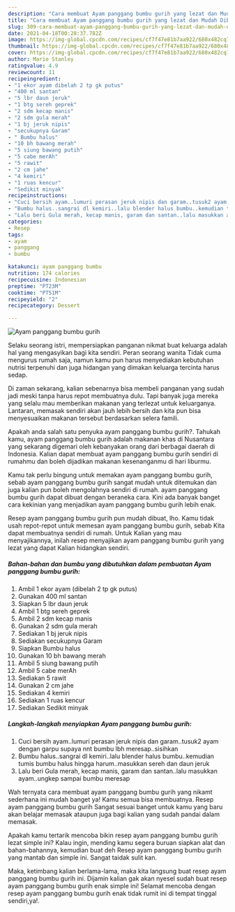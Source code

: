 ```yaml
---
description: "Cara membuat Ayam panggang bumbu gurih yang lezat dan Mudah Dibuat"
title: "Cara membuat Ayam panggang bumbu gurih yang lezat dan Mudah Dibuat"
slug: 309-cara-membuat-ayam-panggang-bumbu-gurih-yang-lezat-dan-mudah-dibuat
date: 2021-04-18T00:28:37.782Z
image: https://img-global.cpcdn.com/recipes/cf7f47e81b7aa922/680x482cq70/ayam-panggang-bumbu-gurih-foto-resep-utama.jpg
thumbnail: https://img-global.cpcdn.com/recipes/cf7f47e81b7aa922/680x482cq70/ayam-panggang-bumbu-gurih-foto-resep-utama.jpg
cover: https://img-global.cpcdn.com/recipes/cf7f47e81b7aa922/680x482cq70/ayam-panggang-bumbu-gurih-foto-resep-utama.jpg
author: Mario Stanley
ratingvalue: 4.9
reviewcount: 11
recipeingredient:
- "1 ekor ayam dibelah 2 tp gk putus"
- "400 ml santan"
- "5 lbr daun jeruk"
- "1 btg sereh geprek"
- "2 sdm kecap manis"
- "2 sdm gula merah"
- "1 bj jeruk nipis"
- "secukupnya Garam"
- " Bumbu halus"
- "10 bh bawang merah"
- "5 siung bawang putih"
- "5 cabe merAh"
- "5 rawit"
- "2 cm jahe"
- "4 kemiri"
- "1 ruas kencur"
- "Sedikit minyak"
recipeinstructions:
- "Cuci bersih ayam..lumuri perasan jeruk nipis dan garam..tusuk2 ayam dengan garpu supaya nnt bumbu lbh meresap..sisihkan"
- "Bumbu halus..sangrai dl kemiri..lalu blender halus bumbu..kemudian tumis bumbu halus hingga harum..masukkan sereh dan daun jeruk"
- "Lalu beri Gula merah, kecap manis, garam dan santan..lalu masukkan ayam..ungkep sampai bumbu meresap"
categories:
- Resep
tags:
- ayam
- panggang
- bumbu

katakunci: ayam panggang bumbu 
nutrition: 174 calories
recipecuisine: Indonesian
preptime: "PT23M"
cooktime: "PT51M"
recipeyield: "2"
recipecategory: Dessert

---
```



![Ayam panggang bumbu gurih](https://img-global.cpcdn.com/recipes/cf7f47e81b7aa922/680x482cq70/ayam-panggang-bumbu-gurih-foto-resep-utama.jpg)

Selaku seorang istri, mempersiapkan panganan nikmat buat keluarga adalah hal yang mengasyikan bagi kita sendiri. Peran seorang  wanita Tidak cuma mengurus rumah saja, namun kamu pun harus menyediakan kebutuhan nutrisi terpenuhi dan juga hidangan yang dimakan keluarga tercinta harus sedap.

Di zaman  sekarang, kalian sebenarnya bisa membeli panganan yang sudah jadi meski tanpa harus repot membuatnya dulu. Tapi banyak juga mereka yang selalu mau memberikan makanan yang terlezat untuk keluarganya. Lantaran, memasak sendiri akan jauh lebih bersih dan kita pun bisa menyesuaikan makanan tersebut berdasarkan selera famili. 



Apakah anda salah satu penyuka ayam panggang bumbu gurih?. Tahukah kamu, ayam panggang bumbu gurih adalah makanan khas di Nusantara yang sekarang digemari oleh kebanyakan orang dari berbagai daerah di Indonesia. Kalian dapat membuat ayam panggang bumbu gurih sendiri di rumahmu dan boleh dijadikan makanan kesenanganmu di hari liburmu.

Kamu tak perlu bingung untuk memakan ayam panggang bumbu gurih, sebab ayam panggang bumbu gurih sangat mudah untuk ditemukan dan juga kalian pun boleh mengolahnya sendiri di rumah. ayam panggang bumbu gurih dapat dibuat dengan beraneka cara. Kini ada banyak banget cara kekinian yang menjadikan ayam panggang bumbu gurih lebih enak.

Resep ayam panggang bumbu gurih pun mudah dibuat, lho. Kamu tidak usah repot-repot untuk memesan ayam panggang bumbu gurih, sebab Kita dapat membuatnya sendiri di rumah. Untuk Kalian yang mau menyajikannya, inilah resep menyajikan ayam panggang bumbu gurih yang lezat yang dapat Kalian hidangkan sendiri.

<!--inarticleads1-->

##### Bahan-bahan dan bumbu yang dibutuhkan dalam pembuatan Ayam panggang bumbu gurih:

1. Ambil 1 ekor ayam (dibelah 2 tp gk putus)
1. Gunakan 400 ml santan
1. Siapkan 5 lbr daun jeruk
1. Ambil 1 btg sereh geprek
1. Ambil 2 sdm kecap manis
1. Gunakan 2 sdm gula merah
1. Sediakan 1 bj jeruk nipis
1. Sediakan secukupnya Garam
1. Siapkan  Bumbu halus
1. Gunakan 10 bh bawang merah
1. Ambil 5 siung bawang putih
1. Ambil 5 cabe merAh
1. Sediakan 5 rawit
1. Gunakan 2 cm jahe
1. Sediakan 4 kemiri
1. Sediakan 1 ruas kencur
1. Sediakan Sedikit minyak




<!--inarticleads2-->

##### Langkah-langkah menyiapkan Ayam panggang bumbu gurih:

1. Cuci bersih ayam..lumuri perasan jeruk nipis dan garam..tusuk2 ayam dengan garpu supaya nnt bumbu lbh meresap..sisihkan
1. Bumbu halus..sangrai dl kemiri..lalu blender halus bumbu..kemudian tumis bumbu halus hingga harum..masukkan sereh dan daun jeruk
1. Lalu beri Gula merah, kecap manis, garam dan santan..lalu masukkan ayam..ungkep sampai bumbu meresap




Wah ternyata cara membuat ayam panggang bumbu gurih yang nikamt sederhana ini mudah banget ya! Kamu semua bisa membuatnya. Resep ayam panggang bumbu gurih Sangat sesuai banget untuk kamu yang baru akan belajar memasak ataupun juga bagi kalian yang sudah pandai dalam memasak.

Apakah kamu tertarik mencoba bikin resep ayam panggang bumbu gurih lezat simple ini? Kalau ingin, mending kamu segera buruan siapkan alat dan bahan-bahannya, kemudian buat deh Resep ayam panggang bumbu gurih yang mantab dan simple ini. Sangat taidak sulit kan. 

Maka, ketimbang kalian berlama-lama, maka kita langsung buat resep ayam panggang bumbu gurih ini. Dijamin kalian gak akan nyesel sudah buat resep ayam panggang bumbu gurih enak simple ini! Selamat mencoba dengan resep ayam panggang bumbu gurih enak tidak rumit ini di tempat tinggal sendiri,ya!.

